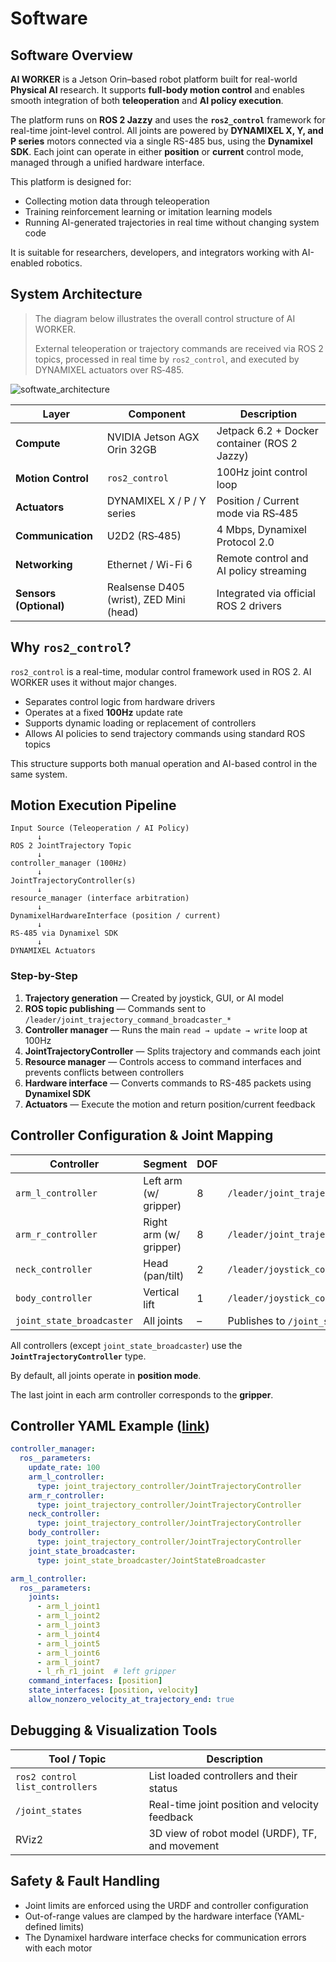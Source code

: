 # Software

## Software Overview

**AI WORKER** is a Jetson Orin–based robot platform built for real-world **Physical AI** research. It supports **full-body motion control** and enables smooth integration of both **teleoperation** and **AI policy execution**.

The platform runs on **ROS 2 Jazzy** and uses the **`ros2_control`** framework for real-time joint-level control. All joints are powered by **DYNAMIXEL X, Y, and P series** motors connected via a single RS-485 bus, using the **Dynamixel SDK**. Each joint can operate in either **position** or **current** control mode, managed through a unified hardware interface.

This platform is designed for:

- Collecting motion data through teleoperation
- Training reinforcement learning or imitation learning models
- Running AI-generated trajectories in real time without changing system code

It is suitable for researchers, developers, and integrators working with AI-enabled robotics.

## System Architecture

> The diagram below illustrates the overall control structure of AI WORKER.
>
>
> External teleoperation or trajectory commands are received via ROS 2 topics, processed in real time by `ros2_control`, and executed by DYNAMIXEL actuators over RS‑485.
>

![softwate_architecture](/specifications/software_architecture.png)

| Layer | Component | Description |
| --- | --- | --- |
| **Compute** | NVIDIA Jetson AGX Orin 32GB | Jetpack 6.2 + Docker container (ROS 2 Jazzy) |
| **Motion Control** | `ros2_control`  | 100Hz joint control loop |
| **Actuators** | DYNAMIXEL X / P / Y series | Position / Current mode via RS‑485 |
| **Communication** | U2D2 (RS‑485) | 4 Mbps, Dynamixel Protocol 2.0 |
| **Networking** | Ethernet / Wi-Fi 6 | Remote control and AI policy streaming |
| **Sensors (Optional)** | Realsense D405 (wrist), ZED Mini (head) | Integrated via official ROS 2 drivers |

## Why `ros2_control`?

`ros2_control` is a real-time, modular control framework used in ROS 2. AI WORKER uses it without major changes.

- Separates control logic from hardware drivers
- Operates at a fixed **100Hz** update rate
- Supports dynamic loading or replacement of controllers
- Allows AI policies to send trajectory commands using standard ROS topics

This structure supports both manual operation and AI-based control in the same system.

## Motion Execution Pipeline

```
Input Source (Teleoperation / AI Policy)
      ↓
ROS 2 JointTrajectory Topic
      ↓
controller_manager (100Hz)
      ↓
JointTrajectoryController(s)
      ↓
resource_manager (interface arbitration)
      ↓
DynamixelHardwareInterface (position / current)
      ↓
RS‑485 via Dynamixel SDK
      ↓
DYNAMIXEL Actuators

```

### Step-by-Step

1. **Trajectory generation** — Created by joystick, GUI, or AI model
2. **ROS topic publishing** — Commands sent to `/leader/joint_trajectory_command_broadcaster_*`
3. **Controller manager** — Runs the main `read → update → write` loop at 100Hz
4. **JointTrajectoryController** — Splits trajectory and commands each joint
5. **Resource manager** — Controls access to command interfaces and prevents conflicts between controllers
6. **Hardware interface** — Converts commands to RS-485 packets using **Dynamixel SDK**
7. **Actuators** — Execute the motion and return position/current feedback

## Controller Configuration & Joint Mapping

| Controller | Segment | DOF | Input Topic |
| --- | --- | --- | --- |
| `arm_l_controller` | Left arm (w/ gripper) | 8 | `/leader/joint_trajectory_command_broadcaster_left` |
| `arm_r_controller` | Right arm (w/ gripper) | 8 | `/leader/joint_trajectory_command_broadcaster_right` |
| `neck_controller` | Head (pan/tilt) | 2 | `/leader/joystick_controller_left` |
| `body_controller` | Vertical lift | 1 | `/leader/joystick_controller_right` |
| `joint_state_broadcaster` | All joints | – | Publishes to `/joint_states` |

All controllers (except `joint_state_broadcaster`) use the **`JointTrajectoryController`** type.

By default, all joints operate in **position mode**.

The last joint in each arm controller corresponds to the **gripper**.

## Controller YAML Example ([link](https://github.com/ROBOTIS-GIT/ai_worker/blob/main/ffw_bringup/config/follower_with_rh_hardware_controller.yaml))

```yaml
controller_manager:
  ros__parameters:
    update_rate: 100
    arm_l_controller:
      type: joint_trajectory_controller/JointTrajectoryController
    arm_r_controller:
      type: joint_trajectory_controller/JointTrajectoryController
    neck_controller:
      type: joint_trajectory_controller/JointTrajectoryController
    body_controller:
      type: joint_trajectory_controller/JointTrajectoryController
    joint_state_broadcaster:
      type: joint_state_broadcaster/JointStateBroadcaster

arm_l_controller:
  ros__parameters:
    joints:
      - arm_l_joint1
      - arm_l_joint2
      - arm_l_joint3
      - arm_l_joint4
      - arm_l_joint5
      - arm_l_joint6
      - arm_l_joint7
      - l_rh_r1_joint  # left gripper
    command_interfaces: [position]
    state_interfaces: [position, velocity]
    allow_nonzero_velocity_at_trajectory_end: true

```

## Debugging & Visualization Tools

| Tool / Topic | Description |
| --- | --- |
| `ros2 control list_controllers` | List loaded controllers and their status |
| `/joint_states` | Real-time joint position and velocity feedback |
| RViz2 | 3D view of robot model (URDF), TF, and movement |

## Safety & Fault Handling

- Joint limits are enforced using the URDF and controller configuration
- Out-of-range values are clamped by the hardware interface (YAML-defined limits)
- The Dynamixel hardware interface checks for communication errors with each motor
